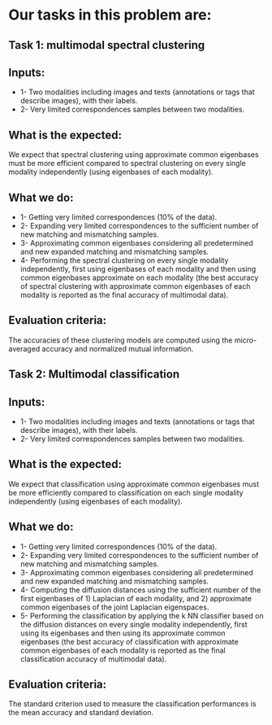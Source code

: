 # Our tasks in this problem are:

## Task 1: multimodal spectral clustering

## Inputs: 
- 1- Two modalities including images and texts (annotations or tags that describe images), with their labels.
- 2- Very limited correspondences samples between two modalities.
 
## What is the expected:
We expect that spectral clustering using approximate common eigenbases must be more efficient compared to spectral clustering on every single modality independently (using eigenbases of each modality).

## What we do:
- 1- Getting very limited correspondences (10% of the data). 
- 2- Expanding very limited correspondences to the sufficient number of new matching and mismatching samples.
- 3- Approximating common eigenbases considering all predetermined and new expanded matching and mismatching samples.
- 4- Performing the spectral clustering on every single modality independently, first using eigenbases of each modality and then using common eigenbases approximate on each modality (the best accuracy of spectral clustering with approximate common eigenbases of each modality is reported as the final accuracy of multimodal data).
 
## Evaluation criteria:
The accuracies of these clustering models are computed using the micro-averaged accuracy and normalized mutual information.


## Task 2: Multimodal classification

## Inputs: 
- 1- Two modalities including images and texts (annotations or tags that describe images), with their labels.
- 2-	Very limited correspondences samples between two modalities.

## What is the expected:
We expect that classification using approximate common eigenbases must be more efficiently compared to classification on each single modality independently (using eigenbases of each modality).

## What we do:
- 1-	Getting very limited correspondences (10% of the data).
- 2-	Expanding very limited correspondences to the sufficient number of new matching and mismatching samples.
- 3-	Approximating common eigenbases considering all predetermined and new expanded matching and mismatching samples.
- 4-	Computing the diffusion distances using the sufficient number of the first eigenbases of 1) Laplacian of each modality, and 2) approximate common eigenbases of the joint Laplacian eigenspaces.
- 5-	Performing the classification by applying the k NN classifier based on the diffusion distances on every single modality independently, first using its eigenbases and then using its approximate common eigenbases (the best accuracy of classification with approximate common eigenbases of each modality is reported as the final classification accuracy of multimodal data).

## Evaluation criteria:
The standard criterion used to measure the classification performances is the mean accuracy and standard deviation.
